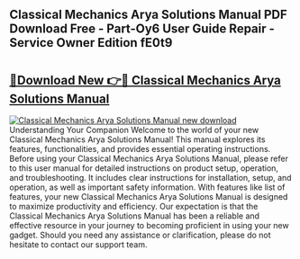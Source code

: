 ## Classical Mechanics Arya Solutions Manual PDF Download Free - Part-Oy6 User Guide Repair - Service Owner Edition fE0t9

# <h2><a href="http://bc6543.oget.top/?id=Classical+Mechanics+Arya+Solutions+Manual">🔗Download New 👉🔴 Classical Mechanics Arya Solutions Manual</a></h2>

[![Classical Mechanics Arya Solutions Manual new download](https://i.imgur.com/5g1atiW.png)](http://bc6543.oget.top/?id=Classical+Mechanics+Arya+Solutions+Manual)
Understanding Your Companion Welcome to the world of your new Classical Mechanics Arya Solutions Manual! This manual explores its features, functionalities, and provides essential operating instructions. Before using your Classical Mechanics Arya Solutions Manual, please refer to this user manual for detailed instructions on product setup, operation, and troubleshooting. It includes clear instructions for installation, setup, and operation, as well as important safety information. With features like list of features, your new Classical Mechanics Arya Solutions Manual is designed to maximize productivity and efficiency. Our expectation is that the Classical Mechanics Arya Solutions Manual has been a reliable and effective resource in your journey to becoming proficient in using your new gadget. Should you need any assistance or clarification, please do not hesitate to contact our support team.
